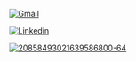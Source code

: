 [![Gmail](https://skillicons.dev/icons?i=gmail&theme=light)](https://google.com)

[![Linkedin](https://skillicons.dev/icons?i=linkedin&theme=light)](https://google.com)

<a href="https://imgbb.com/"><img src="https://i.ibb.co/sJLwZWP/20858493021639586800-64.png" alt="20858493021639586800-64" border="0"></a>